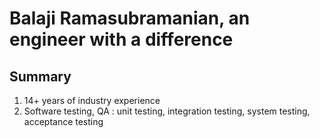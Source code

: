 # Balaji Ramasubramanian, an engineer with a difference

## Summary
 1. 14+ years of industry experience
 2. Software testing, QA : unit testing, integration testing, system testing, acceptance testing
